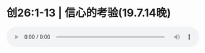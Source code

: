 # 创26:1-13 | 信心的考验(19.7.14晚)

<audio style="width: 100%;" preload="false" controls controlslist="nodownload"><source src="//cdn.simai.ml/audio/mp3/old/27587.mp3" type="audio/mpeg">Your browser does not support the audio element.</audio>


